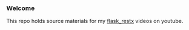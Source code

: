 ### Welcome 

This repo holds source materials for my [flask_restx](https://flask-restx.readthedocs.io/) videos on youtube.